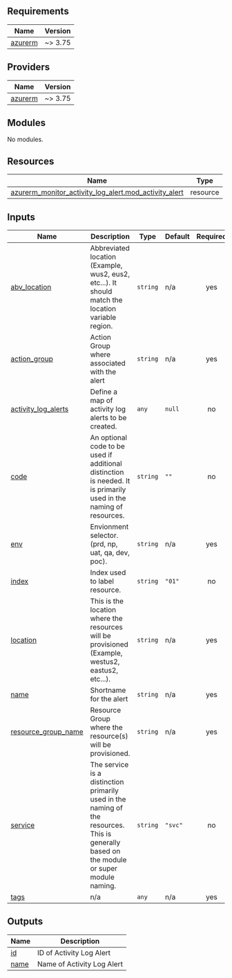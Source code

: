 ## Requirements

| Name | Version |
|------|---------|
| <a name="requirement_azurerm"></a> [azurerm](#requirement\_azurerm) | ~> 3.75 |

## Providers

| Name | Version |
|------|---------|
| <a name="provider_azurerm"></a> [azurerm](#provider\_azurerm) | ~> 3.75 |

## Modules

No modules.

## Resources

| Name | Type |
|------|------|
| [azurerm_monitor_activity_log_alert.mod_activity_alert](https://registry.terraform.io/providers/hashicorp/azurerm/latest/docs/resources/monitor_activity_log_alert) | resource |

## Inputs

| Name | Description | Type | Default | Required |
|------|-------------|------|---------|:--------:|
| <a name="input_abv_location"></a> [abv\_location](#input\_abv\_location) | Abbreviated location (Example, wus2, eus2, etc...). It should match the location variable region. | `string` | n/a | yes |
| <a name="input_action_group"></a> [action\_group](#input\_action\_group) | Action Group where associated with the alert | `string` | n/a | yes |
| <a name="input_activity_log_alerts"></a> [activity\_log\_alerts](#input\_activity\_log\_alerts) | Define a map of activity log alerts to be created. | `any` | `null` | no |
| <a name="input_code"></a> [code](#input\_code) | An optional code to be used if additional distinction is needed. It is primarily used in the naming of resources. | `string` | `""` | no |
| <a name="input_env"></a> [env](#input\_env) | Envionment selector. (prd, np, uat, qa, dev, poc). | `string` | n/a | yes |
| <a name="input_index"></a> [index](#input\_index) | Index used to label resource. | `string` | `"01"` | no |
| <a name="input_location"></a> [location](#input\_location) | This is the location where the resources will be provisioned (Example, westus2, eastus2, etc...). | `string` | n/a | yes |
| <a name="input_name"></a> [name](#input\_name) | Shortname for the alert | `string` | n/a | yes |
| <a name="input_resource_group_name"></a> [resource\_group\_name](#input\_resource\_group\_name) | Resource Group where the resource(s) will be provisioned. | `string` | n/a | yes |
| <a name="input_service"></a> [service](#input\_service) | The service is a distinction primarily used in the naming of the resources. This is generally based on the module or super module naming. | `string` | `"svc"` | no |
| <a name="input_tags"></a> [tags](#input\_tags) | n/a | `any` | n/a | yes |

## Outputs

| Name | Description |
|------|-------------|
| <a name="output_id"></a> [id](#output\_id) | ID of Activity Log Alert |
| <a name="output_name"></a> [name](#output\_name) | Name of Activity Log Alert |
